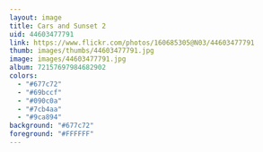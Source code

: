 ```yaml
---
layout: image
title: Cars and Sunset 2
uid: 44603477791
link: https://www.flickr.com/photos/160685305@N03/44603477791
thumb: images/thumbs/44603477791.jpg
image: images/44603477791.jpg
album: 72157697984682902
colors: 
  - "#677c72"
  - "#69bccf"
  - "#090c0a"
  - "#7cb4aa"
  - "#9ca894"
background: "#677c72"
foreground: "#FFFFFF"
---
```


